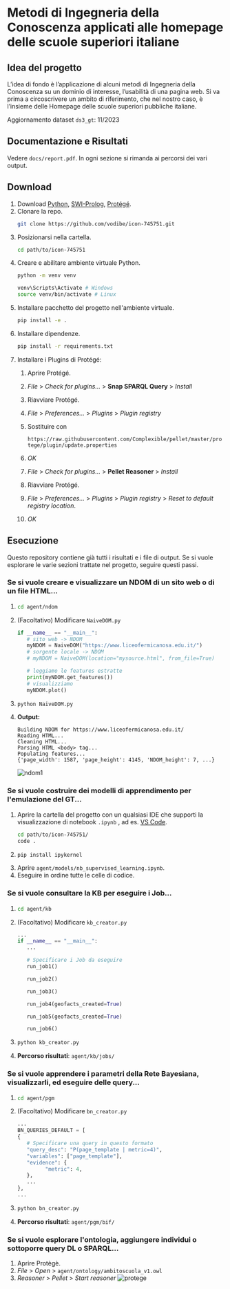 # Metodi di Ingegneria della Conoscenza applicati alle homepage delle scuole superiori italiane

## Idea del progetto
L’idea di fondo è l’applicazione di alcuni metodi di Ingegneria della Conoscenza su un dominio di interesse, l’usabilità di una pagina web. Si va prima a circoscrivere un ambito di riferimento, che nel nostro caso, è l’insieme delle Homepage delle scuole superiori pubbliche italiane. 

Aggiornamento dataset `ds3_gt`: 11/2023

## Documentazione e Risultati
Vedere `docs/report.pdf`. In ogni sezione si rimanda ai percorsi dei vari output.

## Download
1. Download [Python](https://www.python.org/downloads/), [SWI-Prolog](https://www.swi-prolog.org/Download.html), [Protégé](https://protege.stanford.edu/).
2. Clonare la repo.
   ```bash
   git clone https://github.com/vodibe/icon-745751.git
   ```
3. Posizionarsi nella cartella.
   ```bash
   cd path/to/icon-745751
   ```
4. Creare e abilitare ambiente virtuale Python.
   ```bash
   python -m venv venv

   venv\Scripts\Activate # Windows
   source venv/bin/activate # Linux
   ```
5. Installare pacchetto del progetto nell'ambiente virtuale. 
   ```bash
   pip install -e .
   ```
6. Installare dipendenze.
   ```bash
   pip install -r requirements.txt
   ```
7. Installare i Plugins di Protégé:
   1. Aprire Protégé.
   2. *File* > *Check for plugins...* > **Snap SPARQL Query** > *Install*
   3. Riavviare Protégé.
   4. *File* > *Preferences...* > *Plugins* > *Plugin registry*
   5. Sostituire con
      
      ```https://raw.githubusercontent.com/Complexible/pellet/master/protege/plugin/update.properties``` 

   6. *OK*
   7. *File* > *Check for plugins...* > **Pellet Reasoner** > *Install*
   8. Riavviare Protégé.
   9. *File* > *Preferences...* > *Plugins* > *Plugin registry* > *Reset to default registry location*.
   10. *OK*
   
## Esecuzione
Questo repository contiene già tutti i risultati e i file di output. Se si vuole esplorare le varie sezioni trattate nel progetto, seguire questi passi.

### Se si vuole creare e visualizzare un NDOM di un sito web o di un file HTML...
1. ```bash
   cd agent/ndom
   ```
2. (Facoltativo) Modificare `NaiveDOM.py`
   ```python
   if __name__ == "__main__":
      # sito web -> NDOM
      myNDOM = NaiveDOM("https://www.liceofermicanosa.edu.it/")
      # sorgente locale -> NDOM
      # myNDOM = NaiveDOM(location="mysource.html", from_file=True)

      # leggiamo le features estratte
      print(myNDOM.get_features())
      # visualizziamo
      myNDOM.plot()
   ```
3. ```bash
   python NaiveDOM.py
   ```
4. **Output:** 
   ```
   Building NDOM for https://www.liceofermicanosa.edu.it/
   Reading HTML...
   Cleaning HTML...
   Parsing HTML <body> tag...
   Populating features...
   {'page_width': 1587, 'page_height': 4145, 'NDOM_height': 7, ...}
   ```
   ![ndom1](./docs/img/ndom_out.PNG)
### Se si vuole costruire dei modelli di apprendimento per l'emulazione del GT...
1. Aprire la cartella del progetto con un qualsiasi IDE che supporti la visualizzazione di notebook `.ipynb` , ad es. [VS Code](https://code.visualstudio.com/). 
   ```bash
   cd path/to/icon-745751/
   code .
   ```
2. ```bash
   pip install ipykernel
   ```
3. Aprire `agent/models/nb_supervised_learning.ipynb`.
4. Eseguire in ordine tutte le celle di codice.

### Se si vuole consultare la KB per eseguire i Job...
1. ```bash
   cd agent/kb
   ```
2. (Facoltativo) Modificare `kb_creator.py`
   ```python
   ...
   if __name__ == "__main__":
      ...

      # Specificare i Job da eseguire
      run_job1()

      run_job2()

      run_job3()

      run_job4(geofacts_created=True)

      run_job5(geofacts_created=True)

      run_job6()
   ```
3. ```bash
   python kb_creator.py
   ```
4. **Percorso risultati**: `agent/kb/jobs/`

### Se si vuole apprendere i parametri della Rete Bayesiana, visualizzarli, ed eseguire delle query...
1. ```bash
   cd agent/pgm
   ```
2. (Facoltativo) Modificare `bn_creator.py`
   ```python
   ...
   BN_QUERIES_DEFAULT = [
   {
      # Specificare una query in questo formato
      "query_desc": "P(page_template | metric=4)",
      "variables": ["page_template"],
      "evidence": {
            "metric": 4,
      },
      ...
   },
   ...
   ```
3. ```bash
   python bn_creator.py
   ```
4. **Percorso risultati**: `agent/pgm/bif/`

### Se si vuole esplorare l'ontologia, aggiungere individui o sottoporre query DL o SPARQL...
1. Aprire Protègè.
2. *File* > *Open* > `agent/ontology/ambitoscuola_v1.owl`
3. *Reasoner* > *Pellet* > *Start reasoner*
![protege](./docs/img/protege.PNG)
   